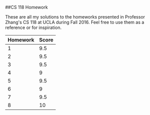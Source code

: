 ##CS 118 Homework

These are all my solutions to the homeworks presented in Professor Zhang's CS 118 at UCLA during Fall 2016. Feel free to use them as a reference
or for inspiration.

Homework | Score
---- | ----
1 | 9.5
2 | 9.5
3 | 9.5
4 | 9
5 | 9.5
6 | 9
7 | 9.5
8 | 10
